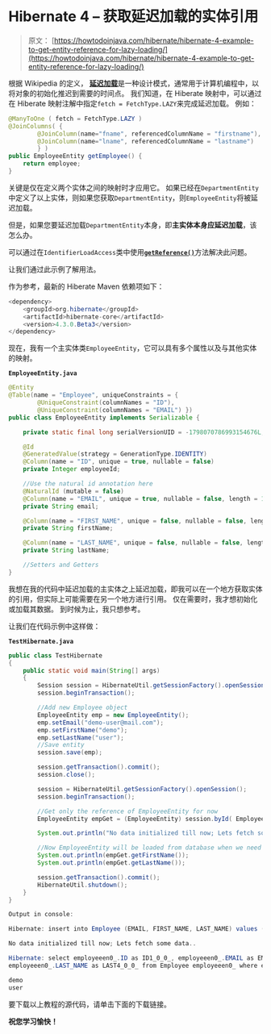 # Hibernate 4 – 获取延迟加载的实体引用

> 原文： [https://howtodoinjava.com/hibernate/hibernate-4-example-to-get-entity-reference-for-lazy-loading/](https://howtodoinjava.com/hibernate/hibernate-4-example-to-get-entity-reference-for-lazy-loading/)

根据 Wikipedia 的定义， [**延迟加载**](https://en.wikipedia.org/wiki/Lazy_loading "lazy loading")是一种设计模式，通常用于计算机编程中，以将对象的初始化推迟到需要的时间点。 我们知道，在 Hiberate 映射中，可以通过在 Hiberate 映射注解中指定`fetch = FetchType.LAZY`来完成延迟加载。 例如：

```java
@ManyToOne ( fetch = FetchType.LAZY )
@JoinColumns( {
		@JoinColumn(name="fname", referencedColumnName = "firstname"),
		@JoinColumn(name="lname", referencedColumnName = "lastname")
		} )
public EmployeeEntity getEmployee() {
	return employee;
}

```

关键是仅在定义两个实体之间的映射时才应用它。 如果已经在`DepartmentEntity`中定义了以上实体，则如果您获取`DepartmentEntity`，则`EmployeeEntity`将被延迟加载。

但是，如果您要延迟加载`DepartmentEntity`本身，即**主实体本身应延迟加载**，该怎么办。

可以通过在`IdentifierLoadAccess`类中使用[**`getReference()`**](http://docs.jboss.org/hibernate/orm/4.1/javadocs/org/hibernate/IdentifierLoadAccess.html#getReference%28java.io.Serializable%29 "IdentifierLoadAccess")方法解决此问题。

让我们通过此示例了解用法。

作为参考，最新的 Hiberate Maven 依赖项如下：

```java
<dependency>
	<groupId>org.hibernate</groupId>
	<artifactId>hibernate-core</artifactId>
	<version>4.3.0.Beta3</version>
</dependency>

```

现在，我有一个主实体类`EmployeeEntity`，它可以具有多个属性以及与其他实体的映射。

**`EmployeeEntity.java`**

```java
@Entity
@Table(name = "Employee", uniqueConstraints = {
		@UniqueConstraint(columnNames = "ID"),
		@UniqueConstraint(columnNames = "EMAIL") })
public class EmployeeEntity implements Serializable {

	private static final long serialVersionUID = -1798070786993154676L;

	@Id
	@GeneratedValue(strategy = GenerationType.IDENTITY)
	@Column(name = "ID", unique = true, nullable = false)
	private Integer employeeId;

	//Use the natural id annotation here
	@NaturalId (mutable = false)
	@Column(name = "EMAIL", unique = true, nullable = false, length = 100)
	private String email;

	@Column(name = "FIRST_NAME", unique = false, nullable = false, length = 100)
	private String firstName;

	@Column(name = "LAST_NAME", unique = false, nullable = false, length = 100)
	private String lastName;

	//Setters and Getters
}

```

我想在我的代码中延迟加载的主实体之上延迟加载，即我可以在一个地方获取实体的引用，但实际上可能需要在另一个地方进行引用。 仅在需要时，我才想初始化或加载其数据。 到时候为止，我只想参考。

让我们在代码示例中这样做：

**`TestHibernate.java`**

```java
public class TestHibernate
{
	public static void main(String[] args) 
	{
		Session session = HibernateUtil.getSessionFactory().openSession();
		session.beginTransaction();

		//Add new Employee object
		EmployeeEntity emp = new EmployeeEntity();
		emp.setEmail("demo-user@mail.com");
		emp.setFirstName("demo");
		emp.setLastName("user");
		//Save entity
		session.save(emp);

		session.getTransaction().commit();
		session.close();

		session = HibernateUtil.getSessionFactory().openSession();
		session.beginTransaction();

		//Get only the reference of EmployeeEntity for now
		EmployeeEntity empGet = (EmployeeEntity) session.byId( EmployeeEntity.class ).getReference( 1 );

		System.out.println("No data initialized till now; Lets fetch some data..");

		//Now EmployeeEntity will be loaded from database when we need it
		System.out.println(empGet.getFirstName());
		System.out.println(empGet.getLastName());

		session.getTransaction().commit();
		HibernateUtil.shutdown();
	}
}

Output in console:

Hibernate: insert into Employee (EMAIL, FIRST_NAME, LAST_NAME) values (?, ?, ?)

No data initialized till now; Lets fetch some data..

Hibernate: select employeeen0_.ID as ID1_0_0_, employeeen0_.EMAIL as EMAIL2_0_0_, employeeen0_.FIRST_NAME as FIRST3_0_0_, 
employeeen0_.LAST_NAME as LAST4_0_0_ from Employee employeeen0_ where employeeen0_.ID=?

demo
user

```

要下载以上教程的源代码，请单击下面的下载链接。

**祝您学习愉快！**